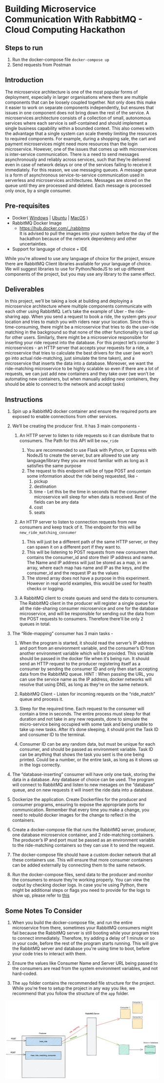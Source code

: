 # Building Microservice Communication With RabbitMQ - Cloud Computing Hackathon

## Steps to run
1. Run the docker-compose file
``docker-compose up``
2. Send requests from Postman 


## Introduction

The microservice architecture is one of the most popular forms of deployment, especially in larger organisations where there are multiple components that can be loosely coupled together. Not only does this make it easier to work on separate components independently, but ensures that issues in one component does not bring down the rest of the service. A microservices architecture consists of a collection of small, autonomous services where each service is self-contained and should implement a single business capability within a bounded context. This also comes with the advantage that a single system can scale thereby limiting the resources to required components. For example, during a shopping sale, the cart and payment microservices might need more resources than the login microservice. However, one of the issues that comes up with microservices is inter-service communication. There is a need to send messages asynchronously and reliably across services, such that they’re delivered even in case of network delays or one of the services failing to receive it immediately. For this reason, we use messaging queues. A message queue is a form of asynchronous service-to-service communication used in serverless and microservices architectures. Messages are stored on the queue until they are processed and deleted. Each message is processed only once, by a single consumer.

## Pre-requisites

- Docker( [Windows](https://docs.docker.com/desktop/windows/install/) | [Ubuntu](https://docs.docker.com/engine/install/ubuntu/#:~:text=Install%20from%20a%20package&text=Go%20to%20https%3A%2F%2Fdownload,version%20you%20want%20to%20install) | [MacOS](https://docs.docker.com/desktop/mac/install/) )
- RabbitMQ Docker Image
  - <https://hub.docker.com/_/rabbitmq>  
It is advised to pull the images into your system before the day of the hackathon because of the network dependency and other uncertainties.
- Support for language of choice + IDE

While you’re allowed to use any language of choice for the project, ensure there are RabbitMQ Client libraries available for your language of choice. We will suggest libraries to use for Python/NodeJS to set up different components of the project, but you may use any library to the same effect.

## Deliverables

In this project, we’ll be taking a look at building and deploying a microservice architecture where multiple components communicate with each other using RabbitMQ. Let’s take the example of Uber - the ride-sharing app. When you send a request to book a ride, the system gets your location and tries to match you with riders near your location. Since this is time-consuming, there might be a microservice that tries to do the user-ride matching in the background so that none of the other functionality is tied up for other users. Similarly, there might be a microservice responsible for inserting your ride request into the database. For this project let’s consider 3 microservices - an HTTP server that accepts your requests for a ride, a microservice that tries to calculate the best drivers for the user (we won’t go into actual ride-matching, just simulate the time taken), and a microservice that inserts the data into a database. Moreover, we want the ride-matching microservice to be highly scalable so even if there are a lot of requests, we can just add new containers and they take over (we won’t be automating new containers, but when manually adding new containers, they should be able to connect to the network and accept tasks)

## Instructions

1. Spin up a RabbitMQ docker container and ensure the required ports are exposed to enable connections from other services.

2. We’ll be creating the producer first. It has 3 main components -
	1.  An HTTP server to listen to ride requests so it can distribute that to consumers. The Path for this API will be `new_ride`
		1. You are recommended to use Flask with Python, or Express with NodeJS to create the server, but are allowed to use any language/library they you are most familiar with as long as it satisfies the same purpose
		2. The request to this endpoint will be of type POST and contain some information about the ride being requested, like - 
			1. pickup
			2. destination
			3. time - Let this be the time in seconds that the consumer microservice will sleep for when data is received. Rest of the fields can be any data
			4. cost
			5. seats
		
	2. An HTTP server to listen to connection requests from new consumers and keep track of it. The endpoint for this will be `new_ride_matching_consumer`
		1. This will just be a different path of the same HTTP server, or they can spawn it on a different port if they want to.
		2. This will be listening to POST requests from new consumers that contains the consumer_id and store their IP address and name. The Name and IP address will just be stored as a map, in an array, where each map has name and IP as the keys, and the consumer_id and the request IP as the values
		3. The stored array does not have a purpose in this experiment. However in real world examples, this would be used for health checks or logging.
		   
	3. A RabbitMQ client to create queues and send the data to consumers. The RabbitMQ client in the producer will register a single queue for all the ride-sharing consumer microservice and one for the database microservice, and will be responsible for sending out the data from the POST requests to consumers.  Therefore there'll be only 2 queues in total. 

3. The “Ride-mapping” consumer has 3 main tasks -
	1. When the program is started, it should read the server’s IP address and port from an environment variable, and the consumer’s ID from another environment variable which will be provided. This variable should be passed in the docker file when it’s being run. It should send an HTTP request to the producer registering itself as a consumer by sending the consumer ID and only then start accepting data from the RabbitMQ queue.
	   HINT : When passing the URL, you can use the service name as the IP address, docker networks will resolve that using DNS, as long as they're on the same network. 

	2. RabbitMQ Client - Listen for incoming requests on the “ride_match” queue and process it. 
	   
	3. Sleep for the required time. Each request to the consumer will contain a time in seconds. The entire process must sleep for that duration and not take in any new requests, done to simulate the micro-service being occupied with some task and being unable to take up new tasks. After it’s done sleeping, it should print the Task ID and consumer ID to the terminal.
	   
	4. Consumer ID can be any random data, but must be unique for each consumer, and should be passed as environment variable. Task ID can be anything that shows the task you sent is the one being printed. Could be a number, or the entire task, as long as it shows up in the logs correctly. 
	   
4. The “database-inserting” consumer will have only one task, storing the data in a database. Any database of choice can be used. The program will connect to RabbitMQ and listen to new mesages on the “database” queue, and on new requests it will insert the ride data into a database.
 
5. Dockerize the application. Create Dockerfiles for the producer and consumer programs, ensuring to expose the appropriate ports for communication. Remember that every time you make a change, you need to rebuild docker images for the change to reflect in the containers.

6. Create a docker-compose file that runs the RabbitMQ server, producer, one database microservice container, and 2 ride-matching containers. The producer’s IP and port must be passed as an environment variable to the ride-matching containers so they can use it to send the request.

7. The docker-compose file should have a custom docker network that all these containers use. This will ensure that more consumer containers can be added externally by connecting them to the same network.

8. Run the docker-compose files, send data to the producer and monitor the consumers to ensure they’re working properly. You can view the output by checking docker logs. In case you're using Python, there might be additional steps or flags you need to provide for the logs to show up, please refer to [this](https://stackoverflow.com/questions/29663459/python-app-does-not-print-anything-when-running-detached-in-docker)


## Some Notes To Consider
1. When you build the docker-compose file, and run the entire microservice from there, sometimes your RabbitMQ consumers might fail because the RabbitMQ server is still booting while your program tries to connect immediately. Therefore, try adding a delay of 1 minute or so in your code, before the rest of the program starts running. This will give the RabbitMQ server and database you're using time to boot, before your code tries to interact with them. 

2. Ensure the values like Consumer Name and Server URL being passed to the consumers are read from the system environment variables, and not hard-coded.

3. The `app` folder contains the recommended file structure for the project. While you're free to setup the project in any way you like, we recommend that you follow the structure of the `app` folder.


![Services Setup](ServicesSetup.png)
